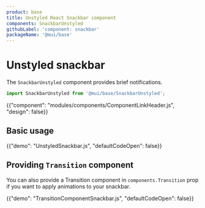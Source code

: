 ```yaml
---
product: base
title: Unstyled React Snackbar component
components: SnackbarUnstyled
githubLabel: 'component: snackbar'
packageName: '@mui/base'
---
```


# Unstyled snackbar

<p class="description">The <code>SnackbarUnstyled</code> component provides brief notifications.</p>

```js
import SnackbarUnstyled from '@mui/base/SnackbarUnstyled';
```

{{"component": "modules/components/ComponentLinkHeader.js", "design": false}}

## Basic usage

{{"demo": "UnstyledSnackbar.js", "defaultCodeOpen": false}}

## Providing `Transition` component

You can also provide a Transition component in `components.Transition` prop if you want to apply animations to your snackbar.

{{"demo": "TransitionComponentSnackbar.js", "defaultCodeOpen": false}}
